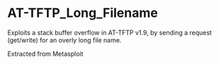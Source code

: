 # AT-TFTP_Long_Filename
Exploits a stack buffer overflow in AT-TFTP v1.9, by sending a request (get/write) for an overly long file name.

Extracted from Metasploit
